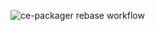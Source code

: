 ![ce-packager rebase workflow](https://raw.github.com/kaltura/ce-packager/falcon/docs/images/CE%20GitHub%20Structure.pn://raw.github.com/kaltura/ce-packager/falcon/docs/images/CE%20GitHub%20Structure.png "Rebase Workflow")
